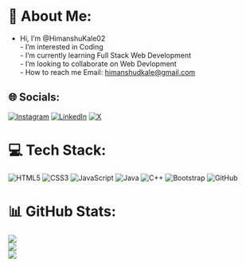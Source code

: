 # 💫 About Me:
- Hi, I’m @HimanshuKale02<br>- I’m interested in Coding<br>- I’m currently learning Full Stack Web Development<br>- I’m looking to collaborate on Web Devlopment<br>- How to reach me Email: himanshudkale@gmail.com


## 🌐 Socials:
[![Instagram](https://img.shields.io/badge/Instagram-%23E4405F.svg?logo=Instagram&logoColor=white)](https://instagram.com/himanshu.kale02) [![LinkedIn](https://img.shields.io/badge/LinkedIn-%230077B5.svg?logo=linkedin&logoColor=white)](https://linkedin.com/in/himanshukale02) [![X](https://img.shields.io/badge/X-black.svg?logo=X&logoColor=white)](https://x.com/himanshukale02) 

# 💻 Tech Stack:
![HTML5](https://img.shields.io/badge/html5-%23E34F26.svg?style=for-the-badge&logo=html5&logoColor=white) ![CSS3](https://img.shields.io/badge/css3-%231572B6.svg?style=for-the-badge&logo=css3&logoColor=white) ![JavaScript](https://img.shields.io/badge/javascript-%23323330.svg?style=for-the-badge&logo=javascript&logoColor=%23F7DF1E) ![Java](https://img.shields.io/badge/java-%23ED8B00.svg?style=for-the-badge&logo=openjdk&logoColor=white) ![C++](https://img.shields.io/badge/c++-%2300599C.svg?style=for-the-badge&logo=c%2B%2B&logoColor=white) ![Bootstrap](https://img.shields.io/badge/bootstrap-%238511FA.svg?style=for-the-badge&logo=bootstrap&logoColor=white) ![GitHub](https://img.shields.io/badge/github-%23121011.svg?style=for-the-badge&logo=github&logoColor=white)
# 📊 GitHub Stats:
![](https://github-readme-stats.vercel.app/api?username=himanshukale02&theme=gotham&hide_border=true&include_all_commits=true&count_private=false)<br/>
![](https://github-readme-streak-stats.herokuapp.com/?user=himanshukale02&theme=gotham&hide_border=true)<br/>
![](https://github-readme-stats.vercel.app/api/top-langs/?username=himanshukale02&theme=gotham&hide_border=true&include_all_commits=true&count_private=false&layout=compact)

<!-- Proudly created with GPRM ( https://gprm.itsvg.in ) -->
